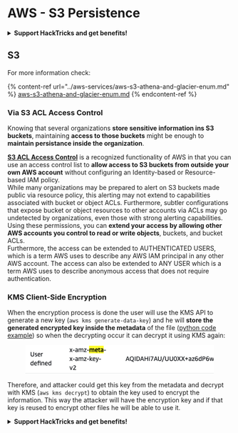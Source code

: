 # AWS - S3 Persistence

<details>

<summary><strong>Support HackTricks and get benefits!</strong></summary>

* If you want to see your **company advertised in HackTricks** or if you want access to the **latest version of the PEASS or download HackTricks in PDF** Check the [**SUBSCRIPTION PLANS**](https://github.com/sponsors/carlospolop)!
* Get the [**official PEASS & HackTricks swag**](https://peass.creator-spring.com)
* Discover [**The PEASS Family**](https://opensea.io/collection/the-peass-family), our collection of exclusive [**NFTs**](https://opensea.io/collection/the-peass-family)
* **Join the** 💬 [**Discord group**](https://discord.gg/hRep4RUj7f) or the [**telegram group**](https://t.me/peass) or **follow** me on **Twitter** 🐦 [**@carlospolopm**](https://twitter.com/carlospolopm)**.**
* **Share your hacking tricks by submitting PRs to the** [**HackTricks**](https://github.com/carlospolop/hacktricks) and [**HackTricks Cloud**](https://github.com/carlospolop/hacktricks-cloud) github repos.

</details>

## S3

For more information check:

{% content-ref url="../aws-services/aws-s3-athena-and-glacier-enum.md" %}
[aws-s3-athena-and-glacier-enum.md](../aws-services/aws-s3-athena-and-glacier-enum.md)
{% endcontent-ref %}

### Via S3 ACL Access Control

Knowing that several organizations **store sensitive information ins S3 buckets**, maintaining **access to those buckets** might be enough to **maintain persistance inside the organization**.

[**S3 ACL Access Control**](https://docs.aws.amazon.com/AmazonS3/latest/userguide/acl-overview.html) is a recognized functionality of AWS in that you can use an access control list to **allow access to S3 buckets from outside your own AWS account** without configuring an Identity-based or Resource-based IAM policy.\
While many organizations may be prepared to alert on S3 buckets made public via resource policy, this alerting may not extend to capabilities associated with bucket or object ACLs. Furthermore, subtler configurations that expose bucket or object resources to other accounts via ACLs may go undetected by organizations, even those with strong alerting capabilities. Using these permissions, you can **extend your access by allowing other AWS accounts you control to read or write objects**, buckets, and bucket ACLs.\
Furthermore, the access can be extended to AUTHENTICATED USERS, which is a term AWS uses to describe any AWS IAM principal in any other AWS account. The access can also be extended to ANY USER which is a term AWS uses to describe anonymous access that does not require authentication.

### KMS Client-Side Encryption

When the encryption process is done the user will use the KMS API to generate a new key (`aws kms generate-data-key`) and he will **store the generated encrypted key inside the metadata** of the file ([python code example](https://aioboto3.readthedocs.io/en/latest/cse.html#how-it-works-kms-managed-keys)) so when the decrypting occur it can decrypt it using KMS again:&#x20;

<figure><img src="../../../.gitbook/assets/image (1) (1) (1).png" alt=""><figcaption></figcaption></figure>

Therefore, and attacker could get this key from the metadata and decrypt with KMS (`aws kms decrypt`) to obtain the key used to encrypt the information. This way the attacker will have the encryption key and if that key is reused to encrypt other files he will be able to use it.

<details>

<summary><strong>Support HackTricks and get benefits!</strong></summary>

* If you want to see your **company advertised in HackTricks** or if you want access to the **latest version of the PEASS or download HackTricks in PDF** Check the [**SUBSCRIPTION PLANS**](https://github.com/sponsors/carlospolop)!
* Get the [**official PEASS & HackTricks swag**](https://peass.creator-spring.com)
* Discover [**The PEASS Family**](https://opensea.io/collection/the-peass-family), our collection of exclusive [**NFTs**](https://opensea.io/collection/the-peass-family)
* **Join the** 💬 [**Discord group**](https://discord.gg/hRep4RUj7f) or the [**telegram group**](https://t.me/peass) or **follow** me on **Twitter** 🐦 [**@carlospolopm**](https://twitter.com/carlospolopm)**.**
* **Share your hacking tricks by submitting PRs to the** [**HackTricks**](https://github.com/carlospolop/hacktricks) and [**HackTricks Cloud**](https://github.com/carlospolop/hacktricks-cloud) github repos.

</details>
